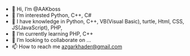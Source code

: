 - 👋 Hi, I’m @AAKboss
- 👀 I’m interested Python, C++, C#
- 📖 I have knowledge in Python, C++, VB(Visual Basic), turtle, Html, CSS, JS(JavaScript), PHP, 
- 🌱 I’m currently learning PHP, C++
- 💞️ I’m looking to collaborate on ...
- 📫 How to reach me azgarkhader@gmail.com

<!---
AAKboss/AAKboss is a ✨ special ✨ repository because its `README.md` (this file) appears on your GitHub profile.
You can click the Preview link to take a look at your changes.
--->
